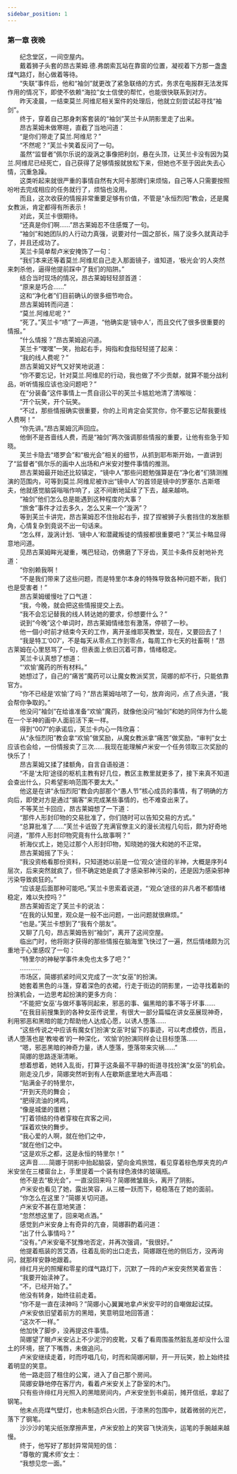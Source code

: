 ```yaml
---
sidebar_position: 1
---
```

### 第一章  夜晚  


　　纪念堂区，一间空屋内。  
　　戴着狮子头套的昂古莱姆.德.弗朗索瓦站在靠窗的位置，凝视着下方那一盏盏煤气路灯，耐心做着等待。  
　　“失联”事件后，他和“袖剑”就更改了紧急联络的方式，务求在电报群无法发挥作用的情况下，即使不依赖“海拉”女士信使的帮忙，也能很快联系到对方。  
　　昨天凌晨，一结束莫兰.阿维尼相关案件的处理后，他就立刻尝试起寻找“袖剑”。  
　　终于，穿着自己那身刺客套装的“袖剑”芙兰卡从阴影里走了出来。  
　　昂古莱姆未做寒暄，直截了当地问道：  
　　“是你们带走了莫兰.阿维尼？”  
　　“不然呢？”芙兰卡笑着反问了一句。  
　　虽然“监督者”佩尔乐说的漩涡之事像把利剑，悬在头顶，让芙兰卡没有因为莫兰.阿维尼已经死亡，自己获得了足够情报就放松下来，但她也不至于因此失去心情，沉重急躁。  
　　这类听起来就很严重的事情自然有大阿卡那牌们来烦恼，自己等人只需要按照吩咐去完成相应的任务就行了，烦恼也没用。  
　　而且，这次收获的情报非常重要足够有价值，不管是“永恒烈阳”教会，还是魔女教派，肯定都得有所表示！  
　　对此，芙兰卡很期待。  
　　“还真是你们啊……”昂古莱姆忍不住感慨了一句。  
　　“袖剑”和她团队的人行动力真强，说要对付一国之部长，隔了没多久就真动手了，并且还成功了。  
　　芙兰卡简单帮卢米安掩饰了一句：  
　　“我们本来还等着莫兰.阿维尼自己走入那面镜子，谁知道，‘极光会’的人突然来刺杀他，逼得他提前踩中了我们的陷阱。”  
　　结合当时现场的情况，昂古莱姆轻轻颔首道：  
　　“原来是巧合……”  
　　这和“净化者”们目前确认的很多细节吻合。  
　　昂古莱姆转而问道：  
　　“莫兰.阿维尼呢？”  
　　“死了。”芙兰卡“啧”了一声道，“他确实是‘镜中人’，而且交代了很多很重要的情报。”  
　　“什么情报？”昂古莱姆追问道。  
　　芙兰卡“嘿嘿”一笑，抬起右手，拇指和食指轻轻搓了起来：  
　　“我的线人费呢？”  
　　昂古莱姆又好气又好笑地说道：  
　　“你不要忘记，针对莫兰.阿维尼的行动，我也做了不少贡献，就算不能分战利品，听听情报应该也没问题吧？”  
　　在“分装备”这件事情上一贯自诩公平的芙兰卡尴尬地清了清喉咙：  
　　“开个玩笑，开个玩笑。  
　　“不过，那些情报确实很重要，你的上司肯定会奖赏你，你不要忘记帮我要线人费啊！”  
　　“你先讲。”昂古莱姆沉声回应。  
　　他倒不是吝啬线人费，而是“袖剑”两次强调那些情报的重要，让他有些急于知晓。  
　　芙兰卡隐去“塔罗会”和“极光会”相关的细节，从抓到耶布斯开始，一直讲到了“监督者”佩尔乐的画中人出场和卢米安对整件事情的推测。  
　　昂古莱姆最开始还比较镇定，“镜中人”那些问题勉强算是在“净化者”们猜测推演的范围内，可等到莫兰.阿维尼被诈出“镜中人”的首领是镜中的罗塞尔.古斯塔夫，他就感觉脑袋嗡嗡作响了，这不间断地延续了下去，越来越响。  
　　“袖剑”他们怎么总是能遇到这种程度的大事？  
　　“旅舍”事件才过去多久，怎么又来一个“漩涡”？  
　　等到芙兰卡讲完，昂古莱姆忍不住抬起右手，捏了捏被狮子头套挡住的发胀额角，心情复杂到竟说不出一句话来。  
　　“怎么样，漩涡计划、‘镜中人’和潜藏叛徒的情报都很重要吧？”芙兰卡略显得意地问道。  
　　见昂古莱姆眸光凝重，嘴巴轻动，仿佛磨了下牙齿，芙兰卡条件反射地补充道：  
　　“你别赖我啊！  
　　“不是我们带来了这些问题，而是特里尔本身的特殊导致各种问题不断，我们也是受害者！”  
　　昂古莱姆缓慢吐了口气道：  
　　“我，今晚，就会把这些情报提交上去。  
　　“我不会忘记替我的线人转达她的要求，伱想要什么？”  
　　说到“今晚”这个单词时，昂古莱姆情绪忽有激荡，停顿了一秒。  
　　他一個小时前才结束今天的工作，离开圣维耶芙教堂，现在，又要回去了！  
　　“我是特工‘007’，不是每天从零点工作到零点，每周工作七天的社畜啊！”昂古莱姆在心里怒骂了一句，但表面上依旧沉着可靠，情绪稳定。  
　　芙兰卡认真想了想道：  
　　“‘欢愉’魔药的所有材料。”  
　　她想过了，自己的“痛苦”魔药可以让魔女教派奖赏，简娜的却不行，只能依靠官方。  
　　“你不已经是‘欢愉’了吗？”昂古莱姆咕哝了一句，放弃询问，点了点头道，“我会帮你争取的。”  
　　他没问“袖剑”在给谁准备“欢愉”魔药，就像他没问“袖剑”和她的同伴为什么能在一个半神的画中人面前活下来一样。  
　　得到“007”的承诺后，芙兰卡内心一阵欣喜：  
　　从“永恒烈阳”教会拿“欢愉”做奖励，从魔女教派拿“痛苦”做奖励，“审判”女士应该也会给，一份情报卖了三次……我现在能理解卢米安一个任务领取三次奖励的快乐了！  
　　昂古莱姆又揉了揉额角，自言自语般道：  
　　“不是‘太阳’途径的枢机主教有好几位，教区主教里就更多了，接下来真不知道会查出什么，只希望影响范围不要太大。”  
　　他这是在讲“永恒烈阳”教会内部那个“愚人节”核心成员的事情，有了明确的方向后，即使对方是通过“掮客”来完成某些事情的，也不难查出来了。  
　　不等芙兰卡回应，昂古莱姆想了一下道：  
　　“那件人形封印物的交易批准了，你们随时可以告知交易的方式。”  
　　“总算批准了……”芙兰卡诋毁了充满官僚主义的漫长流程几句后，颇为好奇地问道，“那件人形封印物究竟有什么故事啊？”  
　　祈海仪式上，她见过那个人形封印物，知晓她的强大和她的不正常。  
　　昂古莱姆摇了下头：  
　　“我没资格看那份资料，只知道她以前是一位‘观众’途径的半神，大概是序列4层次，后来突然就疯了，但不确定她是疯了才感染邪神污染的，还是因为感染邪神污染导致疯狂的。”  
　　“应该是后面那种可能吧。”芙兰卡思索着说道，“‘观众’途径的非凡者不都情绪稳定，难以失控吗？”  
　　昂古莱姆否定了芙兰卡的说法：  
　　“在我的认知里，观众是一般不出问题，一出问题就很麻烦。”  
　　“也是。”芙兰卡想到了“我有个朋友”。  
　　又聊了几句，昂古莱姆告别“袖剑”，离开了这间空屋。  
　　临出门时，他将刚才获得的那些情报在脑海里飞快过了一遍，然后情绪颇为沉重地于心里感叹了一句：  
　　“特里尔的神秘学事件未免也太多了吧？”  
　　…………  
　　市场区，简娜抓紧时间又完成了一次“女巫”的扮演。  
　　她套着黑色的斗篷，穿着深色的衣裙，行走于街边的阴影里，一边寻找着新的扮演机会，一边思考起扮演的更多方向：  
　　“不能把‘女巫’与做坏事等同起来，邪恶的事、偏黑暗的事不等于坏事……  
　　“在我目前搜集到的各种女巫传说里，有很大一部分篇幅在讲女巫展现神奇，利用邪恶和黑暗的能力帮助他人达成心愿，以诱人堕落……  
　　“这些传说之中应该有魔女们扮演‘女巫’时留下的事迹，可以考虑模仿，而且，诱人堕落也是‘教唆者’的一种深化，‘欢愉’的扮演同样会让目标堕落……  
　　“嗯，邪恶黑暗的神奇力量，诱人堕落，堕落带来灾祸……”  
　　简娜的思路逐渐清晰。  
　　想着想着，她转入乱街，打算于这条最不平静的街道寻找扮演“女巫”的机会。  
　　刚走没几步，简娜突然听到有人在歇斯底里地大声高唱：  
　　“贴满金子的特里尔，  
　　“开到天亮的舞会；  
　　“肥得流油的烤鸡，  
　　“像是城堡的蛋糕；  
　　“打着领结的侍者穿梭在宾客之间，  
　　“踩着欢快的舞步。  
　　“我心爱的人啊，就在他们之中，  
　　“就在他们之中。  
　　“这是欢乐之都，这是永恒的特里尔！”  
　　这声音……简娜于阴影中抬起脑袋，望向金鸡旅馆，看见穿着棕色厚夹克的卢米安坐在三楼窗台上，手里提着一个装有绿色液体的玻璃瓶。  
　　他不是去“极光会”，一直没回来吗？简娜微皱眉头，离开了阴影。  
　　卢米安也看见了她，露出笑容，从三楼一跃而下，稳稳落在了她的面前。  
　　“你怎么在这里？”简娜关切问道。  
　　卢米安不甚在意地笑道：  
　　“忽然想这里了，回来喝点酒。”  
　　感觉到卢米安身上有奇异的亢奋，简娜斟酌着问道：  
　　“出了什么事情吗？”  
　　“没有。”卢米安毫不犹豫地否定，并再次强调，“我很好。”  
　　他提着瓶装的苦艾酒，往着乱街的出口走去，简娜跟在他的侧后方，没再询问，就那样安静地跟着。  
　　绯红月光的照耀和零星的煤气路灯下，沉默了一阵的卢米安突然笑着宣告：  
　　“我要开始渎神了。  
　　“不，已经开始了。”  
　　他没有转身，始终往前走着。  
　　“你不是一直在渎神吗？”简娜小心翼翼地拿卢米安平时的自嘲做起试探。  
　　卢米安依旧望着前方的黑暗，笑意明显地回答道：  
　　“这次不一样。”  
　　他加快了脚步，没再提这件事情。  
　　简娜望了眼卢米安沾上不少泥泞的皮靴，又看了看周围虽然脏乱差却没什么湿土的环境，抿了下嘴唇，未做追问。  
　　卢米安继续走着，时而哼唱几句，时而和简娜闲聊，开一开玩笑，脸上始终挂着明显的笑意。  
　　他一路走回了租住的公寓，进入了自己那个房间。  
　　简娜安静地停在客厅内，看着卢米安关上了卧室的木门。  
　　只有些许绯红月光照入的黑暗房间内，卢米安坐到书桌前，摊开信纸，拿起了钢笔。  
　　他未点亮煤气壁灯，也未制造炽白火团，于漆黑的包围中，就着微弱的光芒，落下了钢笔。  
　　沙沙沙的笔尖纸张摩擦声里，卢米安脸上的笑容飞快消失，运笔的手腕越来越慢。  
　　终于，他写好了那封异常简短的信：  
　　“尊敬的‘魔术师’女士：  
　　“我想见您一面。”  
